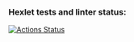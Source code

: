 ### Hexlet tests and linter status:
[![Actions Status](https://github.com/DmitryBerdnikov/frontend-project-lvl4/workflows/hexlet-check/badge.svg)](https://github.com/DmitryBerdnikov/frontend-project-lvl4/actions)